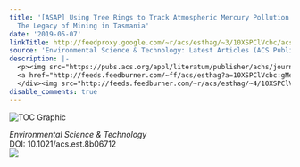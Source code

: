 ```yaml
---
title: '[ASAP] Using Tree Rings to Track Atmospheric Mercury Pollution in Australia:
  The Legacy of Mining in Tasmania'
date: '2019-05-07'
linkTitle: http://feedproxy.google.com/~r/acs/esthag/~3/10XSPClVcbc/acs.est.8b06712
source: 'Environmental Science & Technology: Latest Articles (ACS Publications)'
description: |-
  <p><img src="https://pubs.acs.org/appl/literatum/publisher/achs/journals/content/esthag/0/esthag.ahead-of-print/acs.est.8b06712/20190506/images/medium/es-2018-067126_0006.gif" alt="TOC Graphic"/></p><div><cite>Environmental Science & Technology</cite></div><div>DOI: 10.1021/acs.est.8b06712</div><div class="feedflare">
  <a href="http://feeds.feedburner.com/~ff/acs/esthag?a=10XSPClVcbc:gMeuCS0xflg:yIl2AUoC8zA"><img src="http://feeds.feedburner.com/~ff/acs/esthag?d=yIl2AUoC8zA" border="0"></img></a>
  </div><img src="http://feeds.feedburner.com/~r/acs/esthag/~4/10XSPClVcbc" height="1" width="1" ...
disable_comments: true
---
```

<p><img src="https://pubs.acs.org/appl/literatum/publisher/achs/journals/content/esthag/0/esthag.ahead-of-print/acs.est.8b06712/20190506/images/medium/es-2018-067126_0006.gif" alt="TOC Graphic"/></p><div><cite>Environmental Science & Technology</cite></div><div>DOI: 10.1021/acs.est.8b06712</div><div class="feedflare">
<a href="http://feeds.feedburner.com/~ff/acs/esthag?a=10XSPClVcbc:gMeuCS0xflg:yIl2AUoC8zA"><img src="http://feeds.feedburner.com/~ff/acs/esthag?d=yIl2AUoC8zA" border="0"></img></a>
</div><img src="http://feeds.feedburner.com/~r/acs/esthag/~4/10XSPClVcbc" height="1" width="1" ...